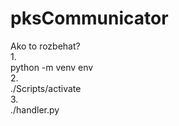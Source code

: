 # pksCommunicator</br>
Ako to rozbehat?</br>
1.</br>
python -m venv env</br>
2.</br>
./Scripts/activate</br>
3.</br>
./handler.py
